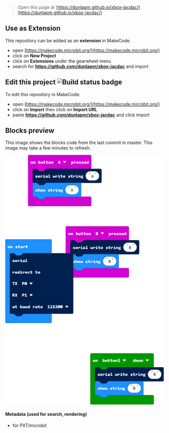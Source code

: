 
> Open this page at [https://dunlapm.github.io/xbox-jacdac/](https://dunlapm.github.io/xbox-jacdac/)

## Use as Extension

This repository can be added as an **extension** in MakeCode.

* open [https://makecode.microbit.org/](https://makecode.microbit.org/)
* click on **New Project**
* click on **Extensions** under the gearwheel menu
* search for **https://github.com/dunlapm/xbox-jacdac** and import

## Edit this project ![Build status badge](https://github.com/dunlapm/xbox-jacdac/workflows/MakeCode/badge.svg)

To edit this repository in MakeCode.

* open [https://makecode.microbit.org/](https://makecode.microbit.org/)
* click on **Import** then click on **Import URL**
* paste **https://github.com/dunlapm/xbox-jacdac** and click import

## Blocks preview

This image shows the blocks code from the last commit in master.
This image may take a few minutes to refresh.

![A rendered view of the blocks](https://github.com/dunlapm/xbox-jacdac/raw/master/.github/makecode/blocks.png)

#### Metadata (used for search, rendering)

* for PXT/microbit
<script src="https://makecode.com/gh-pages-embed.js"></script><script>makeCodeRender("{{ site.makecode.home_url }}", "{{ site.github.owner_name }}/{{ site.github.repository_name }}");</script>
